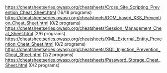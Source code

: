 https://cheatsheetseries.owasp.org/cheatsheets/Cross_Site_Scripting_Prevention_Cheat_Sheet.html (16/18 programs) 
https://cheatsheetseries.owasp.org/cheatsheets/DOM_based_XSS_Prevention_Cheat_Sheet.html (0/2 programs)
https://cheatsheetseries.owasp.org/cheatsheets/Session_Management_Cheat_Sheet.html (2/6 programs)
https://cheatsheetseries.owasp.org/cheatsheets/XML_External_Entity_Prevention_Cheat_Sheet.html (0/2 programs)
https://cheatsheetseries.owasp.org/cheatsheets/SQL_Injection_Prevention_Cheat_Sheet.html (2/2 programs)
https://cheatsheetseries.owasp.org/cheatsheets/Password_Storage_Cheat_Sheet.html (0/2 programs) 


